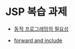 # JSP 복습 과제

* [동적 프로그래밍의 필요성](https://github.com/wjdrbs96/DB_Programming/blob/master/AssignmentJSP/1.md)

* [forward and include](https://github.com/wjdrbs96/DB_Programming/blob/master/AssignmentJSP/2.md)